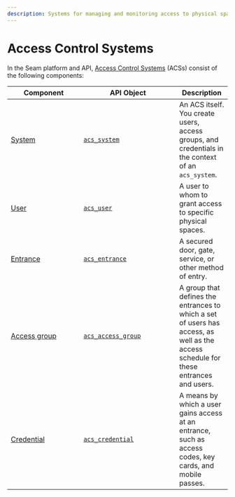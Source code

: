 ```yaml
---
description: Systems for managing and monitoring access to physical spaces
---
```


# Access Control Systems

In the Seam platform and API, [Access Control Systems](../../products/access-systems/) (ACSs) consist of the following components:

<table><thead><tr><th width="150.33333333333331">Component</th><th width="203">API Object</th><th>Description</th></tr></thead><tbody><tr><td><a href="../../products/access-systems/#what-is-an-access-control-system">System</a></td><td><a href="systems/"><code>acs_system</code></a></td><td>An ACS itself. You create users, access groups, and credentials in the context of an <code>acs_system</code>.</td></tr><tr><td><a href="../../products/access-systems/#acs-resources">User</a></td><td><a href="users/"><code>acs_user</code></a></td><td>A user to whom to grant access to specific physical spaces.</td></tr><tr><td><a href="../../products/access-systems/#acs-resources">Entrance</a></td><td><a href="entrances/"><code>acs_entrance</code></a></td><td>A secured door, gate, service, or other method of entry.</td></tr><tr><td><a href="../../products/access-systems/#acs-resources">Access group</a></td><td><a href="access-groups/"><code>acs_access_group</code></a></td><td>A group that defines the entrances to which a set of users has access, as well as the access schedule for these entrances and users. </td></tr><tr><td><a href="../../products/access-systems/#acs-resources">Credential</a></td><td><a href="credentials/"><code>acs_credential</code></a></td><td>A means by which a user gains access at an entrance, such as access codes, key cards, and mobile passes.</td></tr></tbody></table>

